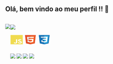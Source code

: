   ##  <br> Olá, bem vindo ao meu perfil !! 👋

 <br> 
<a href="https://github.com/bc-fabio/github-readme-stats">
  <img height=170 align="left" src="https://github-readme-stats.vercel.app/api?username=bc-fabio&show_icons=true&theme=transparent" />
</a>
<a href="https://github.com/bc-fabio/convoychat">
  <img height=170 align="center" src="https://github-readme-stats.vercel.app/api/top-langs?username=bc-fabio&show_icons=true&theme=transparent&layout=compact&langs_count=8&card_width=320" />
</a>
<br>
<div style="display: inline_block"><br>
  <img align="center" alt="Rafa-Js" height="30" width="40" src="https://raw.githubusercontent.com/devicons/devicon/master/icons/javascript/javascript-plain.svg">
  <img align="center" alt="Rafa-HTML" height="30" width="40" src="https://raw.githubusercontent.com/devicons/devicon/master/icons/html5/html5-original.svg">
  <img align="center" alt="Rafa-CSS" height="30" width="40" src="https://raw.githubusercontent.com/devicons/devicon/master/icons/css3/css3-original.svg">
</div>
  
  ##
 
<div> 
  <a href="https://instagram.com/rafaballerini" target="_blank"><img src="https://img.shields.io/badge/-Instagram-%23E4405F?style=for-the-badge&logo=instagram&logoColor=white" target="_blank"></a>
 <a href="https://discord.gg/wagxzStdcR" target="_blank"><img src="https://img.shields.io/badge/Discord-7289DA?style=for-the-badge&logo=discord&logoColor=white" target="_blank"></a> 
  <a href = "mailto:devfabiolima@gmail.com"><img src="https://img.shields.io/badge/-Gmail-D14836?style=for-the-badge&logo=gmail&logoColor=white"></a>
  <a href="" target="_blank"><img src="https://img.shields.io/badge/-LinkedIn-%230077B5?style=for-the-badge&logo=linkedin&logoColor=white" target="_blank"></a> 
  
</div>
